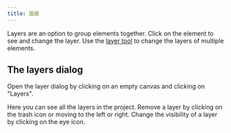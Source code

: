 ```yaml
---
title: 圖層
---
```


Layers are an option to group elements together. Click on the element to see and change the layer. Use the [layer tool](../tools/layer) to change the layers of multiple elements.

## The layers dialog

Open the layer dialog by clicking on an empty canvas and clicking on "Layers".

Here you can see all the layers in the project.
Remove a layer by clicking on the trash icon or moving to the left or right.
Change the visibility of a layer by clicking on the eye icon.
